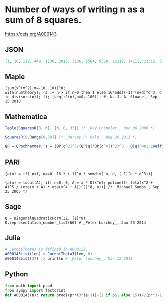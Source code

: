 # Number of ways of writing n as a sum of 8 squares\.
https://oeis.org/A000143
## JSON
```JSON
[1, 16, 112, 448, 1136, 2016, 3136, 5504, 9328, 12112, 14112, 21312, 31808, 35168, 38528, 56448, 74864, 78624, 84784, 109760, 143136, 154112, 149184, 194688, 261184, 252016, 246176, 327040, 390784, 390240, 395136, 476672, 599152, 596736, 550368, 693504, 859952]
```
## Maple
```Maple
(sum(x^(m^2),m=-10..10))^8;
with(numtheory); rJ := n-> if n=0 then 1 else 16*add((-1)^(n+d)*d^3, d in divisors(n)); fi; [seq(rJ(n),n=0..100)]; # _N. J. A. Sloane_, Sep 15 2018
```
## Mathematica
```Mathematica
Table[SquaresR[8, n], {n, 0, 33}] (* _Ray Chandler_, Dec 06 2006 *)
```
```Mathematica
SquaresR[8,Range[0,50]] (* _Harvey P. Dale_, Aug 26 2011 *)
```
```Mathematica
QP = QPochhammer; s = (QP[q^2]^5/(QP[q]*QP[q^4])^2)^8 + O[q]^40; CoefficientList[s, q] (* _Jean-François Alcover_, Dec 01 2015, adapted from PARI *)
```
## PARI
```PARI
{a(n) = if( n<1, n==0, 16 * (-1)^n * sumdiv( n, d, (-1)^d * d^3))}
```
```PARI
{a(n) = local(A); if( n<0, 0, A = x * O(x^n); polcoeff( (eta(x^2 + A)^5 / (eta(x + A) * eta(x^4 + A))^2)^8, n))} /* _Michael Somos_, Sep 25 2005 */
```
## Sage
```Sage
Q = DiagonalQuadraticForm(ZZ, [1]*8)
Q.representation_number_list(60) # _Peter Luschny_, Jun 20 2014
```
## Julia
```Julia
# JacobiTheta3 is defined in A000122.
A000143List(len) = JacobiTheta3(len, 8)
A000143List(37) |> println # _Peter Luschny_, Mar 12 2018
```
## Python
```Python
from math import prod
from sympy import factorint
def A000143(n): return prod((p**(3*(e+1))-(1 if p&1 else 15))//(p**3-1) for p, e in factorint(n).items())<<4 if n else 1 # _Chai Wah Wu_, Jun 21 2024
```
